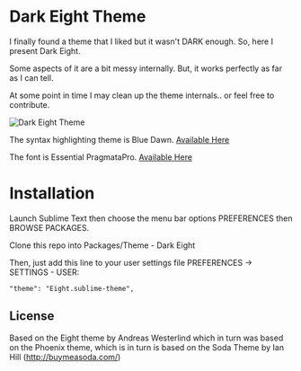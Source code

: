 # Dark Eight Theme

I finally found a theme that I liked but it wasn't DARK enough. So, here I present Dark Eight.

Some aspects of it are a bit messy internally. But, it works perfectly as far as I can tell.

At some point in time I may clean up the theme internals.. or feel free to contribute.

![Dark Eight Theme](http://screencloud.net/img/screenshots/710fed128dd5fa98d508da7370c16502.png)

The syntax highlighting theme is Blue Dawn. [Available Here](https://github.com/daylerees/colour-schemes)

The font is Essential PragmataPro. [Available Here](http://www.myfonts.com/fonts/fsd/essential-pragmata-pro/)

# Installation

Launch Sublime Text then choose the menu bar options PREFERENCES then BROWSE PACKAGES.

Clone this repo into Packages/Theme - Dark Eight

Then, just add this line to your user settings file PREFERENCES -> SETTINGS - USER:

    "theme": "Eight.sublime-theme",

## License

Based on the Eight theme by Andreas Westerlind which in turn was based on the Phoenix theme, which is in turn is based on the Soda Theme by Ian Hill (http://buymeasoda.com/)